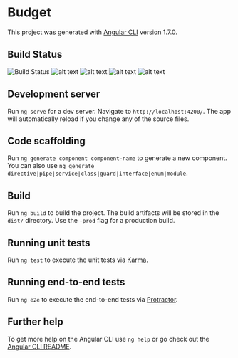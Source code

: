 # Budget

This project was generated with [Angular CLI](https://github.com/angular/angular-cli) version 1.7.0.

## Build Status

![Build Status](https://jenkins.pahofmann.com/buildStatus/icon?job=budget/master) ![alt text](https://sonarcloud.io/api/project_badges/measure?project=budgt-frontend&metric=alert_status "quality gate") ![alt text](https://sonarcloud.io/api/project_badges/measure?project=budgt-frontend&metric=coverage "coverage") ![alt text](https://sonarcloud.io/api/project_badges/measure?project=budgt-frontend&metric=code_smells  "code smells") ![alt text](https://sonarcloud.io/api/project_badges/measure?project=budgt-frontend&metric=security_rating "security")

## Development server

Run `ng serve` for a dev server. Navigate to `http://localhost:4200/`. The app will automatically reload if you change any of the source files.

## Code scaffolding

Run `ng generate component component-name` to generate a new component. You can also use `ng generate directive|pipe|service|class|guard|interface|enum|module`.

## Build

Run `ng build` to build the project. The build artifacts will be stored in the `dist/` directory. Use the `-prod` flag for a production build.

## Running unit tests

Run `ng test` to execute the unit tests via [Karma](https://karma-runner.github.io).

## Running end-to-end tests

Run `ng e2e` to execute the end-to-end tests via [Protractor](http://www.protractortest.org/).

## Further help

To get more help on the Angular CLI use `ng help` or go check out the [Angular CLI README](https://github.com/angular/angular-cli/blob/master/README.md).

